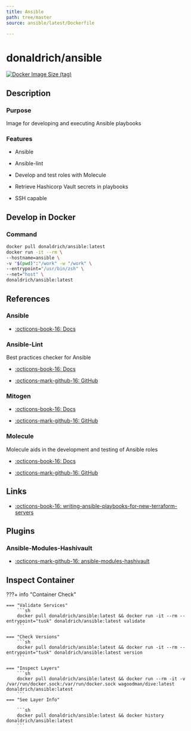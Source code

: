 ```yaml
---
title: Ansible
path: tree/master
source: ansible/latest/Dockerfile

---
```



# donaldrich/ansible

[![Docker Image Size (tag)](https://img.shields.io/docker/image-size/donaldrich/ansible/latest?color=blue&label=size&logo=docker&style=flat-square)](https://hub.docker.com/r/donaldrich/ansible/latest)

## Description

### Purpose

Image for developing and executing Ansible playbooks

### Features

- Ansible

- Ansible-lint

- Develop and test roles with Molecule

- Retrieve Hashicorp Vault secrets in playbooks

- SSH capable

## Develop in Docker

### Command

```sh
docker pull donaldrich/ansible:latest
docker run -it --rm \
--hostname=ansible \
-v "$(pwd)":"/work" -w "/work" \
--entrypoint="/usr/bin/zsh" \
--net="host" \
donaldrich/ansible:latest
```

## References

### Ansible

- [:octicons-book-16: Docs](https://docs.ansible.com/ansible/latest/index.html)

### Ansible-Lint

Best practices checker for Ansible

- [:octicons-book-16: Docs](https://ansible-lint.readthedocs.io)

- [:octicons-mark-github-16: GitHub](https://github.com/ansible/ansible-lint)

### Mitogen

- [:octicons-book-16: Docs](https://mitogen.networkgenomics.com/ansible_detailed.html)

- [:octicons-mark-github-16: GitHub](https://github.com/dw/mitogen)

### Molecule

Molecule aids in the development and testing of Ansible roles

- [:octicons-book-16: Docs](https://molecule.readthedocs.io)

- [:octicons-mark-github-16: GitHub](https://github.com/ansible-community/molecule)
## Links

- [:octicons-book-16: writing-ansible-playbooks-for-new-terraform-servers](https://victorops.com/blog/writing-ansible-playbooks-for-new-terraform-servers)

## Plugins

### Ansible-Modules-Hashivault

- [:octicons-mark-github-16: ansible-modules-hashivault](https://github.com/ansible-modules-hashivault)

## Inspect Container

???+ info "Container Check"

    === "Validate Services"
        ```sh
        docker pull donaldrich/ansible:latest && docker run -it --rm --entrypoint="tusk" donaldrich/ansible:latest validate
        ```

    === "Check Versions"
        ```sh
        docker pull donaldrich/ansible:latest && docker run -it --rm --entrypoint="tusk" donaldrich/ansible:latest version
        ```

    === "Inspect Layers"
        ```sh
        docker pull donaldrich/ansible:latest && docker run --rm -it -v /var/run/docker.sock:/var/run/docker.sock wagoodman/dive:latest donaldrich/ansible:latest
        ```
    === "See Layer Info"

        ```sh
        docker pull donaldrich/ansible:latest && docker history donaldrich/ansible:latest
        ```
